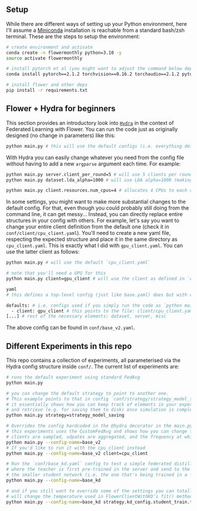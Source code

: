 
## Setup

While there are different ways of setting up your Python environment, here I'll assume a [Miniconda](https://docs.conda.io/en/latest/miniconda.html) installation is reachable from a standard bash/zsh terminal. These are the steps to setup the environment:

```bash
# create environment and activate
conda create -n flowermonthly python=3.10 -y
source activate flowermonthly

# install pytorch et al (you might want to adjust the command below depending on your platform/OS: https://pytorch.org/get-started/locally/)
conda install pytorch==2.1.2 torchvision==0.16.2 torchaudio==2.1.2 pytorch-cuda=12.1 -c pytorch -c nvidia

# install flower and other deps
pip install -r requirements.txt
```


## Flower + Hydra for beginners

This section provides an introductory look into [`Hydra`](https://hydra.cc/) in the context of Federated Learning with Flower. You can run the code just as originally designed (no change in parameters) like this:
```bash
python main.py # this will use the default configs (i.e. everything defined in conf/base.yaml)
```

With Hydra you can easily change whatever you need from the config file without having to add a new `argparse` argument each time. For example:
```bash
python main.py server.client_per_round=5 # will use 5 clients per round instead of the default 10
python main.py dataset.lda_alpha=1000 # will use LDA alpha=1000 (making it IID) instead of the default value (1.0)

python main.py client.resources.num_cpus=4 # allocates 4 CPUs to each client (instead of the default 2 as defined in conf/client/cpu_client.yaml -- cpu_client is the default client to use as defined in conf/base.yaml->default.client)
```

In some settings, you might want to make more substantial changes to the default config. For that, even though you could probably still doing from the command line, it can get messy... Instead, you can directly replace entire structures in your config with others. For example, let's say you want to change your entire client definition from the default one (check it in `conf/client/cpu_client.yaml`). You'll need to create a new yaml file, respecting the expected structure and place it in the same directory as `cpu_client.yaml`. This is exactly what I did with `gpu_client.yaml`. You can use the latter client as follows:
```bash
python main.py # will use the default `cpu_client.yaml`

# note that you'll need a GPU for this
python main.py client=gpu_client # will use the client as defined in `conf/client/gpu_client.yaml`

yaml
# this defines a top-level config (just like base.yaml) does but with changes to the `defaults` and the FL setup parameterised in `server:`

defaults: # i.e. configs used if you simply run the code as `python main.py`
  - client: gpu_client # this points to the file: client/cpu_client.yaml
[...] # rest of the necessary elements: dataset, server, misc
```

The above config can be found in `conf/base_v2.yaml`.

## Different Experiments in this repo

This repo contains a collection of experiments, all parameterised via the Hydra config structure inside `conf/`. The current list of experiments are:

```bash
# runs the default experiment using standard FedAvg
python main.py

# you can change the default strategy to point to another one.
# This example points to that in config `conf/strategy/strategy_model_saving.yaml`
# it essentially shows how you can keep track of elements in your experiment
# and retrieve (e.g. for saving them to disk) once simulation is completed
python main.py strategy=strategy_model_saving

# Overrides the config hardcoded in the @hydra decorator in the main.py to point to `conf/base_v2`
# this experiments uses the CustomFedAvg and shows how you can change the behaviour of how
# clients are sampled, udpates are aggregated, and the frequency at which the global model is evaluated
python main.py --config-name=base_v2
# If you'd like to run it with the cpu_client instead
python main.py --config-name=base_v2 client=cpu_client

# Run the `conf/base_kd.yaml` config to test a simple federated distillation setting
# where the teacher is first pre-trained in the server and send to the clients along with
# the smaller student network (i.e. the one that's being trained in a federated manner)
python main.py --config-name=base_kd

# and if you still want to override some of the settings you can totally do so as shown earlier in the readme
# will change the temperature used in FlowerClientWithKD's fit() method
python main.py --config-name=base_kd strategy.kd_config.student_train.temperature=5 
```
